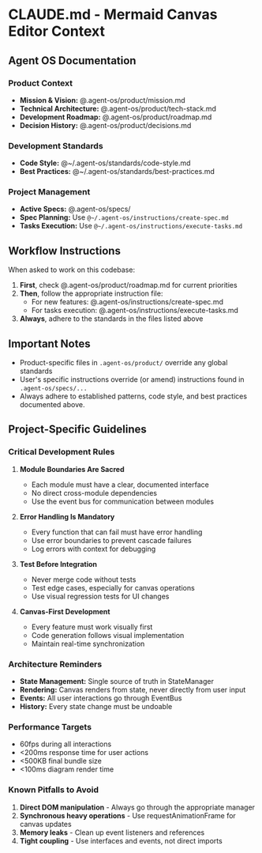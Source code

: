 # CLAUDE.md - Mermaid Canvas Editor Context

## Agent OS Documentation

### Product Context
- **Mission & Vision:** @.agent-os/product/mission.md
- **Technical Architecture:** @.agent-os/product/tech-stack.md
- **Development Roadmap:** @.agent-os/product/roadmap.md
- **Decision History:** @.agent-os/product/decisions.md

### Development Standards
- **Code Style:** @~/.agent-os/standards/code-style.md
- **Best Practices:** @~/.agent-os/standards/best-practices.md

### Project Management
- **Active Specs:** @.agent-os/specs/
- **Spec Planning:** Use `@~/.agent-os/instructions/create-spec.md`
- **Tasks Execution:** Use `@~/.agent-os/instructions/execute-tasks.md`

## Workflow Instructions

When asked to work on this codebase:

1. **First**, check @.agent-os/product/roadmap.md for current priorities
2. **Then**, follow the appropriate instruction file:
   - For new features: @.agent-os/instructions/create-spec.md
   - For tasks execution: @.agent-os/instructions/execute-tasks.md
3. **Always**, adhere to the standards in the files listed above

## Important Notes

- Product-specific files in `.agent-os/product/` override any global standards
- User's specific instructions override (or amend) instructions found in `.agent-os/specs/...`
- Always adhere to established patterns, code style, and best practices documented above.

## Project-Specific Guidelines

### Critical Development Rules

1. **Module Boundaries Are Sacred**
   - Each module must have a clear, documented interface
   - No direct cross-module dependencies
   - Use the event bus for communication between modules

2. **Error Handling Is Mandatory**
   - Every function that can fail must have error handling
   - Use error boundaries to prevent cascade failures
   - Log errors with context for debugging

3. **Test Before Integration**
   - Never merge code without tests
   - Test edge cases, especially for canvas operations
   - Use visual regression tests for UI changes

4. **Canvas-First Development**
   - Every feature must work visually first
   - Code generation follows visual implementation
   - Maintain real-time synchronization

### Architecture Reminders

- **State Management:** Single source of truth in StateManager
- **Rendering:** Canvas renders from state, never directly from user input
- **Events:** All user interactions go through EventBus
- **History:** Every state change must be undoable

### Performance Targets

- 60fps during all interactions
- <200ms response time for user actions
- <500KB final bundle size
- <100ms diagram render time

### Known Pitfalls to Avoid

1. **Direct DOM manipulation** - Always go through the appropriate manager
2. **Synchronous heavy operations** - Use requestAnimationFrame for canvas updates
3. **Memory leaks** - Clean up event listeners and references
4. **Tight coupling** - Use interfaces and events, not direct imports